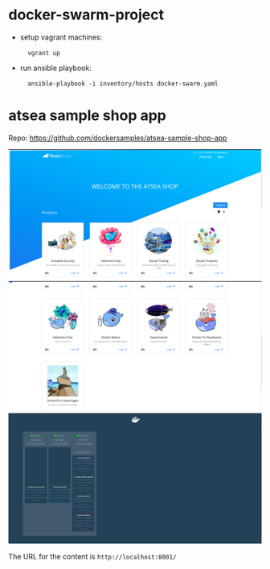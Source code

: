 # docker-swarm-project

- setup vagrant machines:
  
        vgrant up
- run ansible playbook:
  
        ansible-playbook -i inventory/hosts docker-swarm.yaml
  
        

# atsea sample shop app

Repo: https://github.com/dockersamples/atsea-sample-shop-app


![](first_page.png)
![](second_page.png)
![](third_page.png)

The URL for the content is `http://localhost:8001/`
